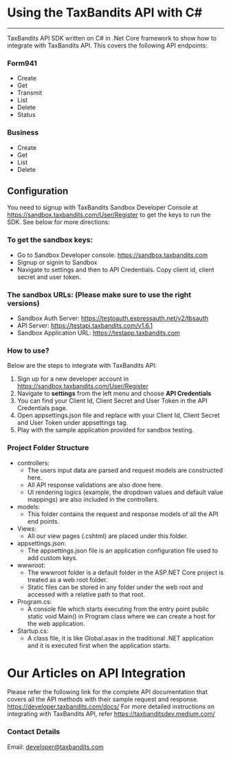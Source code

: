 # Using the TaxBandits API with C#
***
TaxBandits API SDK written on C# in .Net Core framework to show how to integrate with TaxBandits API. This covers the following API endpoints:
### Form941
- Create 
- Get 
- Transmit
- List
- Delete
- Status
### Business
- Create 
- Get
- List
- Delete
## Configuration
 You need to signup with TaxBandits Sandbox Developer Console at https://sandbox.taxbandits.com/User/Register to get the keys to run
the SDK. See below for more directions:
### To get the sandbox keys:
- Go to Sandbox Developer console: https://sandbox.taxbandits.com
- Signup or signin to Sandbox 
- Navigate to settings and then to API Credentials. Copy client id, client secret and user token. 
### The sandbox URLs: (Please make sure to use the right versions)
- Sandbox Auth Server: https://testoauth.expressauth.net/v2/tbsauth 
- API Server: https://testapi.taxbandits.com/v1.6.1 
- Sandbox Application URL: https://testapp.taxbandits.com 
### How to use?
Below are the steps to integrate with TaxBandits API:
1. Sign up for a new developer account in https://sandbox.taxbandits.com/User/Register
2. Navigate to **settings** from the left menu and choose **API Credentials**
3. You can find your Client Id, Client Secret and User Token in the API Credentials page.
4. Open appsettings.json file and replace with your Client Id, Client Secret and User Token under appsettings tag.
5. Play with the sample application provided for sandbox testing.
### Project Folder Structure
* controllers:
    - The users input data are parsed and request models are constructed here.
    - All API response validations are also done here.
    - UI rendering logics (example, the dropdown values and default value mappings) are also included in the controllers.   
* models:
    - This folder contains the request and response models of all the API end points.
* Views:
    - All our view pages (.cshtml) are placed under this folder. 
* appsettings.json:
    - The appsettings.json file is an application configuration file used to add custom keys.
* wwwroot:
    - The wwwroot folder is a default folder in the ASP.NET Core project is treated as a web root folder. 
    - Static files can be stored in any folder under the web root and accessed with a relative path to that root.
* Program.cs:
    - A console file which starts executing from the entry point public static void Main() in Program class where we can create a host for the web application.
* Startup.cs:
    - A class file, it is like Global.asax in the traditional .NET application and it is executed first when the application starts.
# Our Articles on API Integration
 Please refer the following link for the complete API documentation that covers all the API methods with their sample request and response.
 https://developer.taxbandits.com/docs/
For more detailed instructions on integrating with TaxBandits API, refer https://taxbanditsdev.medium.com/
### Contact Details
   Email: developer@taxbandits.com  